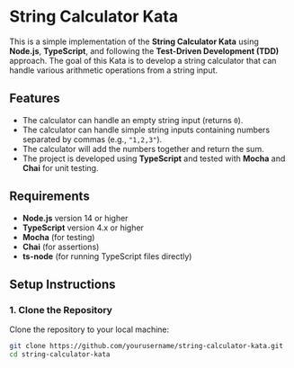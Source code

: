 # String Calculator Kata

This is a simple implementation of the **String Calculator Kata** using **Node.js**, **TypeScript**, and following the **Test-Driven Development (TDD)** approach. The goal of this Kata is to develop a string calculator that can handle various arithmetic operations from a string input.

## Features

- The calculator can handle an empty string input (returns `0`).
- The calculator can handle simple string inputs containing numbers separated by commas (e.g., `"1,2,3"`).
- The calculator will add the numbers together and return the sum.
- The project is developed using **TypeScript** and tested with **Mocha** and **Chai** for unit testing.

## Requirements

- **Node.js** version 14 or higher
- **TypeScript** version 4.x or higher
- **Mocha** (for testing)
- **Chai** (for assertions)
- **ts-node** (for running TypeScript files directly)

## Setup Instructions

### 1. Clone the Repository

Clone the repository to your local machine:

```bash
git clone https://github.com/yourusername/string-calculator-kata.git
cd string-calculator-kata
```
